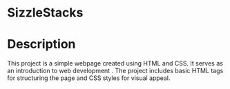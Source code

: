 # SizzleStacks

# Description
This project is a simple webpage created using HTML and CSS. It serves as an introduction to web development . The project includes basic HTML tags for structuring the page and CSS styles for visual appeal.
